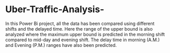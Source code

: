 # Uber-Traffic-Analysis-
In this Power Bi project, all the data has been compared using different shifts and the delayed time. Here the range of the upper bound is also analyzed where the maximum upper bound is predicted in the morning shift compared to mid-day and evening shift. The delay time in morning (A.M.) and Evening (P.M.) ranges have also been predicted.
